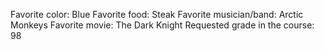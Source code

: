 Favorite color: Blue
Favorite food: Steak
Favorite musician/band: Arctic Monkeys
Favorite movie: The Dark Knight
Requested grade in the course: 98